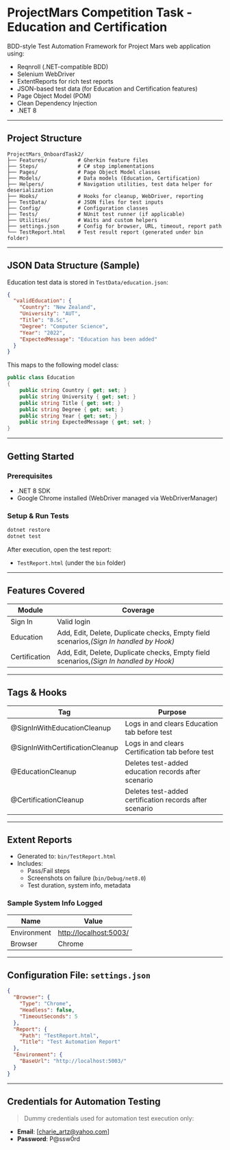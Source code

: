 # ProjectMars Competition Task - Education and Certification
BDD-style Test Automation Framework for Project Mars web application using:

- Reqnroll (.NET-compatible BDD)
- Selenium WebDriver
- ExtentReports for rich test reports
- JSON-based test data (for Education and Certification features)
- Page Object Model (POM)
- Clean Dependency Injection
- .NET 8

---

## Project Structure

```
ProjectMars_OnboardTask2/
├── Features/          # Gherkin feature files
├── Steps/             # C# step implementations
├── Pages/             # Page Object Model classes
├── Models/            # Data models (Education, Certification)
├── Helpers/           # Navigation utilities, test data helper for deserialization
├── Hooks/             # Hooks for cleanup, WebDriver, reporting
├── TestData/          # JSON files for test inputs
├── Config/            # Configuration classes
├── Tests/             # NUnit test runner (if applicable)
├── Utilities/         # Waits and custom helpers
├── settings.json      # Config for browser, URL, timeout, report path
└── TestReport.html    # Test result report (generated under bin folder)
```

---

## JSON Data Structure (Sample)

Education test data is stored in `TestData/education.json`:

```json
{
  "validEducation": {
    "Country": "New Zealand",
    "University": "AUT",
    "Title": "B.Sc",
    "Degree": "Computer Science",
    "Year": "2022",
    "ExpectedMessage": "Education has been added"
  }
}
```

This maps to the following model class:

```csharp
public class Education
{
    public string Country { get; set; }
    public string University { get; set; }
    public string Title { get; set; }
    public string Degree { get; set; }
    public string Year { get; set; }
    public string ExpectedMessage { get; set; }
}
```

---

## Getting Started

### Prerequisites

- .NET 8 SDK
- Google Chrome installed (WebDriver managed via WebDriverManager)

### Setup & Run Tests

```bash
dotnet restore
dotnet test
```

After execution, open the test report:

- `TestReport.html` (under the `bin` folder)

---

## Features Covered

| Module    	| Coverage										 |
| -------------	| -------------------------------------------------------------------------------------- |
| Sign In   	| Valid login                        							 |
| Education 	| Add, Edit, Delete, Duplicate checks, Empty field scenarios,*(Sign In handled by Hook)* |
| Certification | Add, Edit, Delete, Duplicate checks, Empty field scenarios,*(Sign In handled by Hook)* |

---

## Tags & Hooks

| Tag                             | Purpose                                                 |
| ------------------------------- | ------------------------------------------------------- |
| @SignInWithEducationCleanup     | Logs in and clears Education tab before test            |
| @SignInWithCertificationCleanup | Logs in and clears Certification tab before test        |
| @EducationCleanup               | Deletes test-added education records after scenario     |
| @CertificationCleanup           | Deletes test-added certification records after scenario |

---

## Extent Reports

- Generated to: `bin/TestReport.html`
- Includes:
  - Pass/Fail steps
  - Screenshots on failure (`bin/Debug/net8.0`)
  - Test duration, system info, metadata

### Sample System Info Logged

| Name        | Value                                            |
| ----------- | ------------------------------------------------ |
| Environment | [http://localhost:5003/](http://localhost:5003/) |
| Browser     | Chrome                                           |

---

## Configuration File: `settings.json`

```json
{
  "Browser": {
    "Type": "Chrome",
    "Headless": false,
    "TimeoutSeconds": 5
  },
  "Report": {
    "Path": "TestReport.html",
    "Title": "Test Automation Report"
  },
  "Environment": {
    "BaseUrl": "http://localhost:5003/"
  }
}
```

---

## Credentials for Automation Testing

> Dummy credentials used for automation test execution only:

- **Email**: [charie_artz@yahoo.com]
- **Password**: P@ssw0rd

